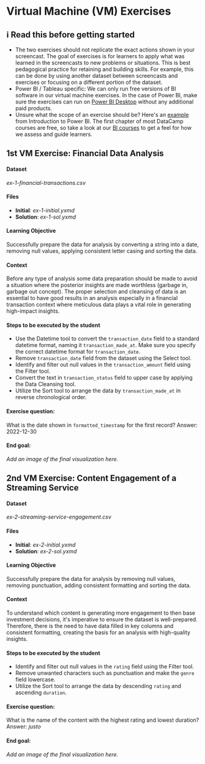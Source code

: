 # Virtual Machine (VM) Exercises

## :information_source: Read this before getting started
- The two exercises should not replicate the exact actions shown in your screencast. The goal of exercises is for learners to apply what was learned in the screencasts to new problems or situations. This is best pedagogical practice for retaining and building skills. For example, this can be done by using another dataset between screencasts and exercises or focusing on a different portion of the dataset.
- Power BI / Tableau specific: We can only run free versions of BI software in our virtual machine exercises. In the case of Power BI, make sure the exercises can run on [Power BI Desktop](https://powerbi.microsoft.com/en-us/desktop/) without any additional paid products. 
- Unsure what the scope of an exercise should be? Here's an [example](https://campus.datacamp.com/courses/introduction-to-power-bi/getting-started-with-power-bi?ex=14) from Introduction to Power BI. The first chapter of most DataCamp courses are free, so take a look at our [BI courses](https://learn.datacamp.com/courses?technologies=Tableau&technologies=Power%20BI) to get a feel for how we assess and guide learners.

## 1st VM Exercise: Financial Data Analysis

#### Dataset
*ex-1-financial-transactions.csv*

#### Files

- **Initial**: *ex-1-initial.yxmd*
- **Solution**: *ex-1-sol.yxmd*

#### Learning Objective
Successfully prepare the data for analysis by converting a string into a date, removing null values, applying consistent letter casing and sorting the data.

#### Context
Before any type of analysis some data preparation should be made to avoid a situation where the posterior insights are made worthless (garbage in, garbage out concept).
The proper selection and cleansing of data is an essential to have good results in an analysis especially in a financial transaction context where meticulous data plays a vital role in generating high-impact insights.

#### Steps to be executed by the student
- Use the Datetime tool to convert the `transaction_date` field to a standard datetime format, naming it `transaction_made_at`. Make sure you specify the correct datetime format for `transaction_date`.
- Remove `transaction_date` field from the dataset using the Select tool.
- Identify and filter out null values in the `transaction_amount` field using the Filter tool.
- Convert the text in `transaction_status` field to upper case by applying the Data Cleansing tool.
- Utilize the Sort tool to arrange the data by `transaction_made_at` in reverse chronological order.

#### Exercise question:
What is the date shown in `formatted_timestamp` for the first record?
Answer: 2022-12-30

#### End goal:
*Add an image of the final visualization here.*


## 2nd VM Exercise: Content Engagement of a Streaming Service

#### Dataset
*ex-2-streaming-service-engagement.csv*

#### Files

- **Initial**: *ex-2-initial.yxmd*
- **Solution**: *ex-2-sol.yxmd*

#### Learning Objective
Successfully prepare the data for analysis by removing null values, removing punctuation, adding consistent formatting and sorting the data.

#### Context
To understand which content is generating more engagement to then base investment decisions, it's imperative to ensure the dataset is well-prepared.
Therefore, there is the need to have data filled in key columns and consistent formatting, creating the basis for an analysis with high-quality insights.

#### Steps to be executed by the student
- Identify and filter out null values in the `rating` field using the Filter tool.
- Remove unwanted characters such as punctuation and make the `genre` field lowercase.
- Utilize the Sort tool to arrange the data by descending `rating` and ascending `duration`.
   
#### Exercise question:
What is the name of the content with the highest rating and lowest duration?
Answer: *justo*

#### End goal:
*Add an image of the final visualization here.*
